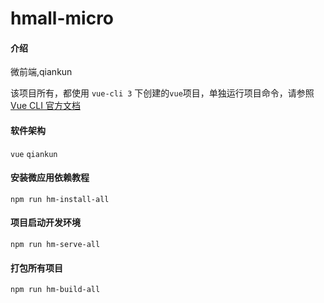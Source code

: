 # hmall-micro

#### 介绍

微前端,qiankun

该项目所有，都使用 `vue-cli 3` 下创建的`vue`项目，单独运行项目命令，请参照 [Vue CLI 官方文档](https://cli.vuejs.org/zh/guide/prototyping.html)

#### 软件架构

`vue` `qiankun`


#### 安装微应用依赖教程

 `npm run hm-install-all`

#### 项目启动开发环境

`npm run hm-serve-all`

#### 打包所有项目

`npm run hm-build-all`